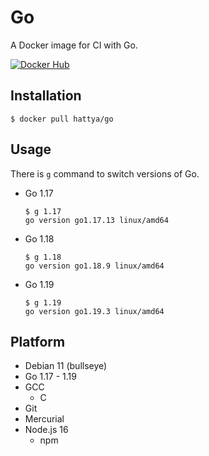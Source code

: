 # Go

A Docker image for CI with Go.

[![Docker Hub](https://img.shields.io/docker/cloud/build/hattya/go)](https://hub.docker.com/r/hattya/go)


## Installation

```console
$ docker pull hattya/go
```


## Usage

There is `g` command to switch versions of Go.

- Go 1.17
  ```console
  $ g 1.17
  go version go1.17.13 linux/amd64
  ```

- Go 1.18
  ```console
  $ g 1.18
  go version go1.18.9 linux/amd64
  ```

- Go 1.19
  ```console
  $ g 1.19
  go version go1.19.3 linux/amd64
  ```


## Platform

- Debian 11 (bullseye)
- Go 1.17 - 1.19
- GCC
  - C
- Git
- Mercurial
- Node.js 16
  - npm
